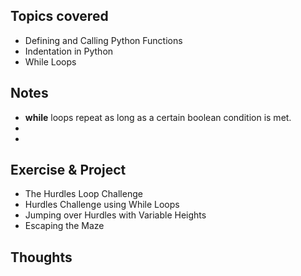 ## Topics covered

- Defining and Calling Python Functions
- Indentation in Python
- While Loops

## Notes

- **while** loops repeat as long as a certain boolean condition is met.
-
-

## Exercise & Project

- The Hurdles Loop Challenge
- Hurdles Challenge using While Loops
- Jumping over Hurdles with Variable Heights
- Escaping the Maze

## Thoughts
